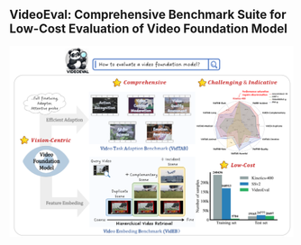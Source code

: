 ## VideoEval: Comprehensive Benchmark Suite for Low-Cost Evaluation of Video Foundation Model

<img src="img/image-20240607232318559.png" alt="image-20240607232318559" style="zoom: 67%;" />